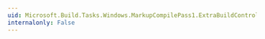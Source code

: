 ```yaml
---
uid: Microsoft.Build.Tasks.Windows.MarkupCompilePass1.ExtraBuildControlFiles
internalonly: False
---
```

